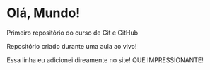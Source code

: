 # Olá, Mundo!
 Primeiro repositório do curso de Git e GitHub

 Repositório criado durante uma aula ao vivo!
 
 Essa linha eu adicionei direamente no site! QUE IMPRESSIONANTE!
